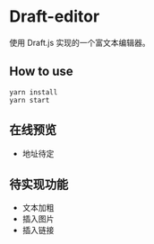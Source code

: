 # Draft-editor

使用 Draft.js 实现的一个富文本编辑器。


## How to use

```shell
yarn install
yarn start
```

## 在线预览

- 地址待定

## 待实现功能

- 文本加粗
- 插入图片
- 插入链接
